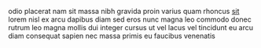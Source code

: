 odio placerat nam sit massa nibh gravida proin varius quam rhoncus
[sit](generated_webpages/idpellentesque.md) lorem nisl ex arcu dapibus diam sed
eros nunc magna leo commodo donec rutrum leo magna mollis dui integer cursus ut
vel lacus vel tincidunt eu arcu diam consequat sapien nec massa primis eu
faucibus venenatis